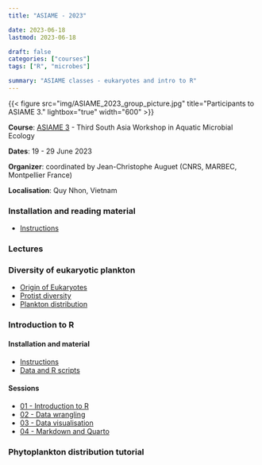 ```yaml
---
title: "ASIAME - 2023"

date: 2023-06-18
lastmod: 2023-06-18

draft: false
categories: ["courses"]
tags: ["R", "microbes"]

summary: "ASIAME classes - eukaryotes and intro to R"
---
```


{{< figure src="img/ASIAME_2023_group_picture.jpg" title="Participants to ASIAME 3." lightbox="true" width="600" >}}


__Course__: [ASIAME 3](https://sites.google.com/view/asiame3/home) - Third South Asia Workshop in Aquatic Microbial Ecology

__Dates__: 19 - 29 June 2023 

__Organizer__: coordinated by Jean-Christophe Auguet (CNRS, MARBEC, Montpellier France)

__Localisation__: Quy Nhon, Vietnam

### Installation and reading material
* [Instructions](https://daniel-vaulot.fr/html/course-asiame-2023/00-R-syllabus.html)

### Lectures

### Diversity of eukaryotic plankton
* [Origin of Eukaryotes](https://daniel-vaulot.fr/html/course-asiame-2023/Microbes-01-origin-eukaryotes.html)
* [Protist diversity](https://daniel-vaulot.fr/html/course-asiame-2023/Microbes-02-protist-diversity.html) 
* [Plankton distribution](https://daniel-vaulot.fr/html/course-asiame-2023/Microbes-03-phytopk-distribution.html) 

### Introduction to R

#### Installation and material
* [Instructions](https://daniel-vaulot.fr/html/course-asiame-2023/00-R-syllabus.html)
* [Data and R scripts](https://daniel-vaulot.fr/html/course-asiame-2023/data.zip)

#### Sessions
* [01 - Introduction to R](https://daniel-vaulot.fr/html/course-asiame-2023/R-01-intro.html) 
* [02 - Data wrangling](https://daniel-vaulot.fr/html/course-asiame-2023/R-02-data-wrangling.html)
* [03 - Data visualisation](https://daniel-vaulot.fr/html/course-asiame-2023/R-03-data-visualization.html)
* [04 - Markdown and Quarto](https://daniel-vaulot.fr/html/course-asiame-2023/R-04-markdown.html)

### Phytoplankton distribution tutorial

  
